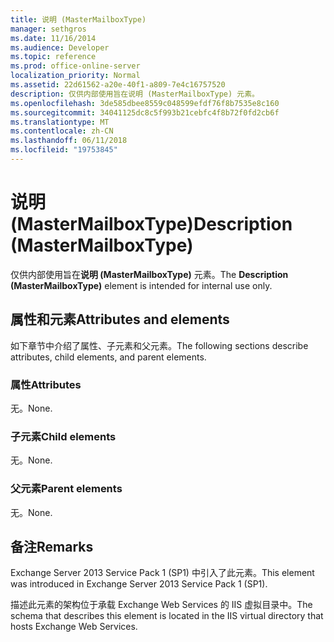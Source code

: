 ```yaml
---
title: 说明 (MasterMailboxType)
manager: sethgros
ms.date: 11/16/2014
ms.audience: Developer
ms.topic: reference
ms.prod: office-online-server
localization_priority: Normal
ms.assetid: 22d61562-a20e-40f1-a809-7e4c16757520
description: 仅供内部使用旨在说明 (MasterMailboxType) 元素。
ms.openlocfilehash: 3de585dbee8559c048599efdf76f8b7535e8c160
ms.sourcegitcommit: 34041125dc8c5f993b21cebfc4f8b72f0fd2cb6f
ms.translationtype: MT
ms.contentlocale: zh-CN
ms.lasthandoff: 06/11/2018
ms.locfileid: "19753845"
---
```

# <a name="description-mastermailboxtype"></a><span data-ttu-id="416cf-103">说明 (MasterMailboxType)</span><span class="sxs-lookup"><span data-stu-id="416cf-103">Description (MasterMailboxType)</span></span>

<span data-ttu-id="416cf-104">仅供内部使用旨在**说明 (MasterMailboxType)** 元素。</span><span class="sxs-lookup"><span data-stu-id="416cf-104">The **Description (MasterMailboxType)** element is intended for internal use only.</span></span> 

## <a name="attributes-and-elements"></a><span data-ttu-id="416cf-105">属性和元素</span><span class="sxs-lookup"><span data-stu-id="416cf-105">Attributes and elements</span></span>

<span data-ttu-id="416cf-106">如下章节中介绍了属性、子元素和父元素。</span><span class="sxs-lookup"><span data-stu-id="416cf-106">The following sections describe attributes, child elements, and parent elements.</span></span>
  
### <a name="attributes"></a><span data-ttu-id="416cf-107">属性</span><span class="sxs-lookup"><span data-stu-id="416cf-107">Attributes</span></span>

<span data-ttu-id="416cf-108">无。</span><span class="sxs-lookup"><span data-stu-id="416cf-108">None.</span></span>
  
### <a name="child-elements"></a><span data-ttu-id="416cf-109">子元素</span><span class="sxs-lookup"><span data-stu-id="416cf-109">Child elements</span></span>

<span data-ttu-id="416cf-110">无。</span><span class="sxs-lookup"><span data-stu-id="416cf-110">None.</span></span>
  
### <a name="parent-elements"></a><span data-ttu-id="416cf-111">父元素</span><span class="sxs-lookup"><span data-stu-id="416cf-111">Parent elements</span></span>

<span data-ttu-id="416cf-112">无。</span><span class="sxs-lookup"><span data-stu-id="416cf-112">None.</span></span>
  
## <a name="remarks"></a><span data-ttu-id="416cf-113">备注</span><span class="sxs-lookup"><span data-stu-id="416cf-113">Remarks</span></span>

<span data-ttu-id="416cf-114">Exchange Server 2013 Service Pack 1 (SP1) 中引入了此元素。</span><span class="sxs-lookup"><span data-stu-id="416cf-114">This element was introduced in Exchange Server 2013 Service Pack 1 (SP1).</span></span>
  
<span data-ttu-id="416cf-115">描述此元素的架构位于承载 Exchange Web Services 的 IIS 虚拟目录中。</span><span class="sxs-lookup"><span data-stu-id="416cf-115">The schema that describes this element is located in the IIS virtual directory that hosts Exchange Web Services.</span></span>
  


